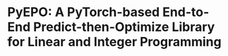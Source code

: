 # PyEPO: A PyTorch-based End-to-End Predict-then-Optimize Library for Linear and Integer Programming

